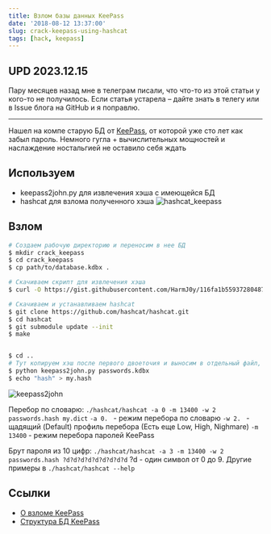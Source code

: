 ```yaml
---
title: Взлом базы данных KeePass
date: '2018-08-12 13:37:00'
slug: crack-keepass-using-hashcat
tags: [hack, keepass]
---
```


## UPD 2023.12.15

Пару месяцев назад мне в телеграм писали, что что-то из этой статьи у кого-то не получилось. Если статья устарела – дайте знать в телегу или в Issue блога на GitHub и я поправлю.

---

Нашел на компе старую БД от [KeePass](2019-02-12-keepass-free-password-manager.md), от которой уже сто лет как забыл пароль. Немного гугла + вычислительных мощностей и наслаждение ностальгией не оставило себя ждать

<!--truncate-->

## Используем

- keepass2john.py для извлечения хэша с имеющейся БД
- hashcat для взлома полученного хэша
 ![hashcat_keepass](https://s3.blog.amd-nick.me/2018/08/hashcat_keepass.png)

## Взлом

```bash
# Создаем рабочую директорию и переносим в нее БД
$ mkdir crack_keepass
$ cd crack_keepass
$ cp path/to/database.kdbx .

# Скачиваем скрипт для извлечения хэша
$ curl -O https://gist.githubusercontent.com/HarmJ0y/116fa1b559372804877e604d7d367bbc/raw/keepass2john.py

# Скачиваем и устанавливаем hashcat
$ git clone https://github.com/hashcat/hashcat.git
$ cd hashcat
$ git submodule update --init
$ make


$ cd ..
# Тут копируем хэш после первого двоеточия и выносим в отдельный файл, например, my.hash
$ python keepass2john.py passwords.kdbx
$ echo "hash" > my.hash
```

![keepass2john](https://s3.blog.amd-nick.me/2018/08/keepass2john.png)


Перебор по словарю:
`./hashcat/hashcat -a 0 -m 13400 -w 2 passwords.hash my.dict`
`-a 0. ` - режим перебора по словарю
`-w 2. ` - щадящий (Default) профиль перебора (Есть еще Low, High, Nighmare)
`-m 13400` - режим перебора паролей KeePass

Брут пароля из 10 цифр:
`./hashcat/hashcat -a 3 -m 13400 -w 2 passwords.hash ?d?d?d?d?d?d?d?d?d`
?d - один символ от 0 до 9. Другие примеры в `./hashcat/hashcat --help`

## Ссылки
- [О взломе KeePass](https://defcon.ru/penetration-testing/3353/)
- [Структура БД KeePass](https://habr.com/post/346820/)
